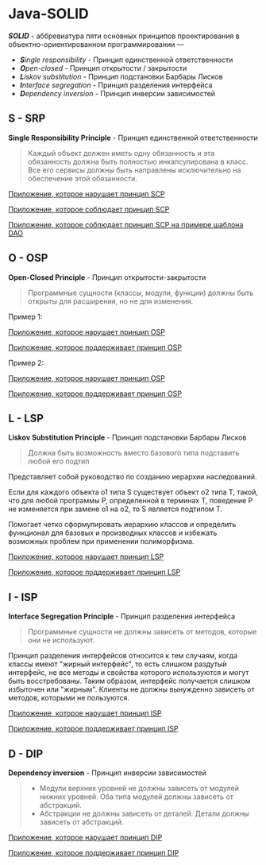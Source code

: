# Java-SOLID

__*SOLID*__ - аббревиатура пяти основных принципов проектирования в объектно-ориентированном программировании —
* __*S*__*ingle responsibility* - Принцип единственной ответственности
* __*O*__*pen-closed* - Принцип открытости / закрытости
* __*L*__*iskov substitution* - Принцип подстановки Барбары Лисков
* __*I*__*nterface segregation* - Принцип разделения интерфейса
* __*D*__*ependency inversion* - Принцип инверсии зависимостей

## __S__ - __SRP__

__Single Responsibility Principle__ - Принцип единственной ответственности

> Каждый объект должен иметь одну обязанность и эта обязанность должна быть полностью инкапсулирована в класс. Все его сервисы должны быть направлены исключительно на обеспечение этой обязанности.

[Приложение, которое нарушает принцип SCP]()

[Приложение, которое соблюдает принцип SCP]()

[Приложение, которое соблюдает принцип SCP на примере шаблона DAO]()

## __O__ - __OSP__

__Open-Closed Principle__ - Принцип открытости-закрытости

> Программные сущности (классы, модули, функции) должны быть открыты для расширения, но не для изменения.

Пример 1:

[Приложение, которое нарушает принцип OSP]()

[Приложение, которое поддерживает принцип OSP]()

Пример 2:

[Приложение, которое нарушает принцип OSP]()

[Приложение, которое поддерживает принцип OSP]()

## __L__ - __LSP__

__Liskov Substitution Principle__ - Принцип подстановки Барбары Лисков

> Должна быть возможность вместо базового типа подставить любой его подтип

Представляет собой руководство по созданию иерархии наследований.

Если для каждого объекта o1 типа S существует объект o2 типа T, такой, что для любой программы P, определенной в терминах T, поведение P не изменяется при замене o1 на o2, то S является подтипом T.

Помогает четко сформулировать иерархию классов и определить функционал для базовых и производных классов и избежать возможных проблем при применении полиморфизма.

[Приложение, которое нарушает принцип LSP]()

[Приложение, которое поддерживает принцип LSP]()

## __I__ - __ISP__

__Interface Segregation Principle__ - Принцип разделения интерфейса

> Программные сущности не должны зависеть от методов, которые они не используют.
 
Принцип разделения интерфейсов относится к тем случаям, когда классы имеют "жирный интерфейс", то есть слишком раздутый интерфейс, не все методы и свойства которого используются и могут быть восстребованы. Таким образом, интерфейс получается слишком избыточен или "жирным". 
Клиенты не должны вынужденно зависеть от методов, которыми не пользуются.

[Приложение, которое нарушает принцип ISP]()

[Приложение, которое поддерживает принцип ISP]()

## __D__ - __DIP__

__Dependency inversion__ - Принцип инверсии зависимостей

> * Модули верхних уровней не должны зависеть от модулей нижних уровней. Оба типа модулей должны зависеть от абстракций.
> * Абстракции не должны зависеть от деталей. Детали должны зависеть от абстракций.

[Приложение, которое нарушает принцип DIP]()

[Приложение, которое поддерживает принцип DIP]()
